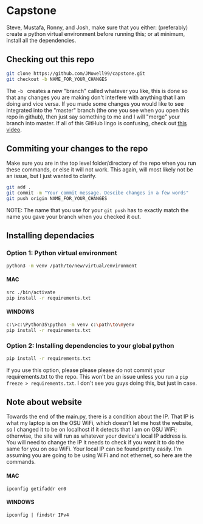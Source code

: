 # Capstone
Steve, Mustafa, Ronny, and Josh, make sure that you either: (preferably) create a python virtual environment before running this; or at minimum, install all the dependencies.

## Checking out this repo
```bash
git clone https://github.com/JMowell99/capstone.git
git checkout -b NAME_FOR_YOUR_CHANGES
```
The ```-b ``` creates a new "branch" called whatever you like, this is done so that any changes you are making don't interfere with anything that I am doing and vice versa.  If you made some changes you would like to see integrated into the "master" branch (the one you see when you open this repo in github), then just say something to me and I will "merge" your branch into master. If all of this GitHub lingo is confusing, check out [this video](https://www.youtube.com/watch?v=j7YDbrS9I48&ab_channel=RobertChatfield).

## Commiting your changes to the repo
Make sure you are in the top level folder/directory of the repo when you run these commands, or else it will not work. This again, will most likely not be an issue, but I just wanted to clarify.
```bash
git add .
git commit -m "Your commit message. Descibe changes in a few words"
git push origin NAME_FOR_YOUR_CHANGES
```
NOTE: The name that you use for your ```git push``` has to exactly match the name you gave your branch when you checked it out.

## Installing dependacies
### Option 1: Python virtual environment
```bash
python3 -m venv /path/to/new/virtual/environment
```
#### MAC
```bash
src ./bin/activate
pip install -r requirements.txt
```
#### WINDOWS
```bash
c:\>c:\Python35\python -m venv c:\path\to\myenv
pip install -r requirements.txt
```

### Option 2: Installing dependencies to your global python
```bash
pip install -r requirements.txt
```
If you use this option, please please please do not commit your requirements.txt to the repo.  This won't be an issue unless you run a ```pip freeze > requirements.txt```. I don't see you guys doing this, but just in case.

## Note about website
Towards the end of the main.py, there is a condition about the IP. That IP is what my laptop is on the OSU WiFi, which doesn't let me host the website, so I changed it to be on localhost if it detects that I am on OSU WiFi; otherwise, the site will run as whatever your device's local IP address is.  You will need to change the IP it needs to check if you want it to do the same for you on osu WiFi. Your local IP can be found pretty easily.  I'm assuming you are going to be using WiFi and not ethernet, so here are the commands.

#### MAC
```ipconfig getifaddr en0 ```

#### WINDOWS
```ipconfig | findstr IPv4 ```
